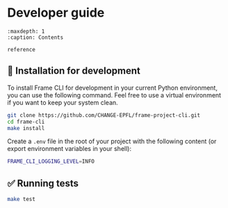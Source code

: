 # Developer guide

```{toctree}
:maxdepth: 1
:caption: Contents

reference
```


## 💾 Installation for development

To install Frame CLI for development in your current Python environment, you can use the following command. Feel free to use a virtual environment if you want to keep your system clean.
```bash
git clone https://github.com/CHANGE-EPFL/frame-project-cli.git
cd frame-cli
make install
```

Create a `.env` file in the root of your project with the following content (or export environment variables in your shell):
```bash
FRAME_CLI_LOGGING_LEVEL=INFO
```

## ✅ Running tests

```bash
make test
```
